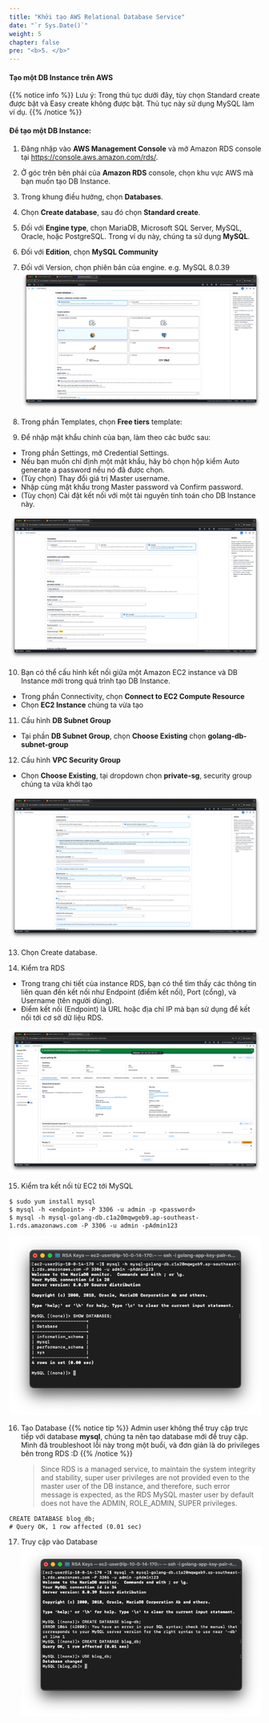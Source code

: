 ```yaml
---
title: "Khởi tạo AWS Relational Database Service"
date: "`r Sys.Date()`"
weight: 5
chapter: false
pre: "<b>5. </b>"
---
```


#### Tạo một DB Instance trên AWS

{{% notice info %}}
Lưu ý: Trong thủ tục dưới đây, tùy chọn Standard create được bật và Easy create không được bật. Thủ tục này sử dụng
MySQL làm ví dụ.
{{% /notice %}}

#### Để tạo một DB Instance:

1. Đăng nhập vào **AWS Management Console** và mở Amazon RDS console tại https://console.aws.amazon.com/rds/.

2. Ở góc trên bên phải của **Amazon RDS** console, chọn khu vực AWS mà bạn muốn tạo DB Instance.

3. Trong khung điều hướng, chọn **Databases**.

4. Chọn **Create database**, sau đó chọn **Standard create**.

5. Đối với **Engine type**, chọn MariaDB, Microsoft SQL Server, MySQL, Oracle, hoặc PostgreSQL. Trong ví dụ này, chúng
   ta sử dụng **MySQL**.

6. Đối với **Edition**, chọn **MySQL Community**

7. Đối với Version, chọn phiên bản của engine. e.g. MySQL 8.0.39
   ![create-db.png](/images/5-create-rds-instance/create-db.png)

8. Trong phần Templates, chọn **Free tiers** template:

9. Để nhập mật khẩu chính của bạn, làm theo các bước sau:

- Trong phần Settings, mở Credential Settings.
- Nếu bạn muốn chỉ định một mật khẩu, hãy bỏ chọn hộp kiểm Auto generate a password nếu nó đã được chọn.
- (Tùy chọn) Thay đổi giá trị Master username.
- Nhập cùng mật khẩu trong Master password và Confirm password.
- (Tùy chọn) Cài đặt kết nối với một tài nguyên tính toán cho DB Instance này.

![settings.png](/images/5-create-rds-instance/settings.png)

10. Bạn có thể cấu hình kết nối giữa một Amazon EC2 instance và DB Instance mới trong quá trình tạo DB Instance.

- Trong phần Connectivity, chọn **Connect to EC2 Compute Resource**
- Chọn **EC2 Instance** chúng ta vừa tạo

11. Cấu hình **DB Subnet Group**

- Tại phần **DB Subnet Group**, chọn **Choose Existing** chọn **golang-db-subnet-group**

12. Cấu hình **VPC Security Group**

- Chọn **Choose Existing**, tại dropdown chọn **private-sg**, security group chúng ta vừa khởi tạo

![connectivity.png](/images/5-create-rds-instance/connectivity.png)

13. Chọn Create database.

14. Kiểm tra RDS

- Trong trang chi tiết của instance RDS, bạn có thể tìm thấy các thông tin liên quan đến kết nối như Endpoint (điểm kết
  nối), Port (cổng), và Username (tên người dùng).
- Điểm kết nối (Endpoint) là URL hoặc địa chỉ IP mà bạn sử dụng để kết nối tới cơ sở dữ liệu RDS.
  
![rds.png](/images/5-create-rds-instance/rds.png)

15. Kiểm tra kết nối từ EC2 tới MySQL

```
$ sudo yum install mysql
$ mysql -h <endpoint> -P 3306 -u admin -p <password>
$ mysql -h mysql-golang-db.c1a20mqwgeb9.ap-southeast-1.rds.amazonaws.com -P 3306 -u admin -pAdmin123
```

![ec2-to-mysql.png](/images/5-create-rds-instance/ec2-to-mysql.png)

16. Tạo Database
{{% notice tip %}}
Admin user không thể truy cập trực tiếp với database **mysql**, chúng ta nên tạo database mới để truy cập.
Mình đã troubleshoot lỗi này trong một buổi, và đơn giản là do privileges bên trong RDS :D
{{% /notice %}}
    >Since RDS is a managed service, to maintain the system integrity and stability, super user privileges are not provided even to the master user of the DB instance, and therefore, such error message is expected, as the RDS MySQL master user by default does not have the ADMIN, ROLE_ADMIN, SUPER privileges.

```mysql
CREATE DATABASE blog_db;
# Query OK, 1 row affected (0.01 sec)
```

17. Truy cập vào Database
![db.png](/images/5-create-rds-instance/db.png)




